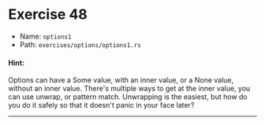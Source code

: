 # Exercise 48

- Name: ```options1```
- Path: ```exercises/options/options1.rs```
#### Hint: 

Options can have a Some value, with an inner value, or a None value, without an inner value.
There's multiple ways to get at the inner value, you can use unwrap, or pattern match. Unwrapping
is the easiest, but how do you do it safely so that it doesn't panic in your face later?


---



